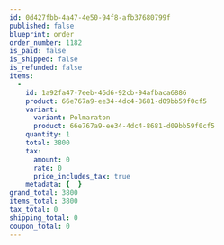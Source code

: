 ```yaml
---
id: 0d427fbb-4a47-4e50-94f8-afb37680799f
published: false
blueprint: order
order_number: 1182
is_paid: false
is_shipped: false
is_refunded: false
items:
  -
    id: 1a92fa47-7eeb-46d6-92cb-94afbaca6886
    product: 66e767a9-ee34-4dc4-8681-d09bb59f0cf5
    variant:
      variant: Polmaraton
      product: 66e767a9-ee34-4dc4-8681-d09bb59f0cf5
    quantity: 1
    total: 3800
    tax:
      amount: 0
      rate: 0
      price_includes_tax: true
    metadata: {  }
grand_total: 3800
items_total: 3800
tax_total: 0
shipping_total: 0
coupon_total: 0
---
```

